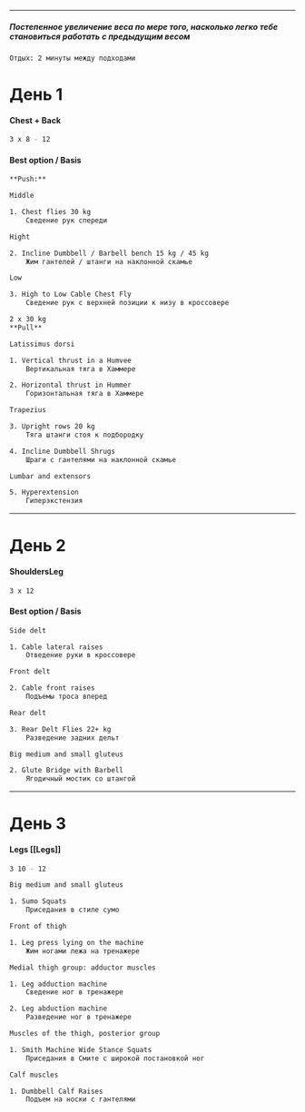 ***
##### Постепенное увеличение веса по мере того, насколько легко тебе становиться работать с предыдущим весом

```bash
Отдых: 2 минуты между подходами
```

# День 1

#### Chest + Back
```bash
3 x 8 - 12
```

#### Best option / Basis
```bash
**Push:**

Middle

1. Chest flies 30 kg
	Сведение рук спереди

Hight

2. Incline Dumbbell / Barbell bench 15 kg / 45 kg
	Жим гантелей / штанги на наклонной скамье

Low

3. High to Low Cable Chest Fly
	Сведение рук с верхней позиции к низу в кроссовере
```

```bash
2 x 30 kg
**Pull**

Latissimus dorsi

1. Vertical thrust in a Humvee
	Вертикальная тяга в Хаммере

2. Horizontal thrust in Hummer
	Горизонтальная тяга в Хаммере

Trapezius

3. Upright rows 20 kg
	Тяга штанги стоя к подбородку

4. Incline Dumbbell Shrugs
	Шраги с гантелями на наклонной скамье

Lumbar and extensors

5. Hyperextension
	Гиперэкстензия
```

***

# День 2
#### ShouldersLeg
```bash
3 x 12
```

#### Best option / Basis
```bash
Side delt

1. Cable lateral raises
	Отведение руки в кроссовере

Front delt

2. Cable front raises
	Подъемы троса вперед

Rear delt

3. Rear Delt Flies 22+ kg
	Разведение задних дельт
```

```bash
Big medium and small gluteus

2. Glute Bridge with Barbell
	Ягодичный мостик со штангой
```

***

# День 3
#### Legs [[Legs]]
```bash
3 10 - 12
```

```bash
Big medium and small gluteus

1. Sumo Squats
	Приседания в стиле сумо
```

```bash
Front of thigh

1. Leg press lying on the machine
	Жим ногами лежа на тренажере
```

```bash
Medial thigh group: adductor muscles

1. Leg adduction machine
	Сведение ног в тренажере

2. Leg abduction machine
	Разведение ног в тренажере
```

```bash
Muscles of the thigh, posterior group

1. Smith Machine Wide Stance Squats
	Приседания в Смите с широкой постановкой ног
```

```bash
Calf muscles

1. Dumbbell Calf Raises
	Подъем на носки с гантелями
```
